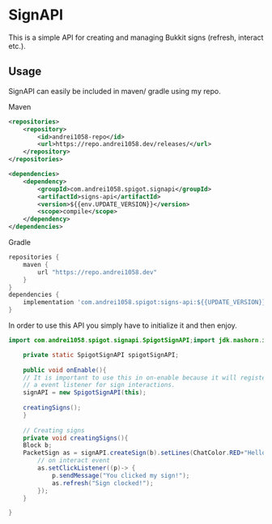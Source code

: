 # SignAPI
This is a simple API for creating and managing Bukkit signs (refresh, interact etc.).

## Usage
SignAPI can easily be included in maven/ gradle using my repo.

Maven
```xml
<repositories>
    <repository>
        <id>andrei1058-repo</id>
        <url>https://repo.andrei1058.dev/releases/</url>
    </repository>
</repositories>
```
```xml
<dependencies>
    <dependency>
        <groupId>com.andrei1058.spigot.signapi</groupId>
        <artifactId>signs-api</artifactId>
        <version>${{env.UPDATE_VERSION}}</version>
        <scope>compile</scope>
    </dependency>
</dependencies>
```

Gradle
```gradle
repositories {
	maven {
        url "https://repo.andrei1058.dev"
    }
}
dependencies {
    implementation 'com.andrei1058.spigot:signs-api:${{UPDATE_VERSION}}'
}
```

In order to use this API you simply have to initialize it and then enjoy.
```java
import com.andrei1058.spigot.signapi.SpigotSignAPI;import jdk.nashorn.internal.ir.Block;import net.md_5.bungee.api.ChatColor;public class MyPlugin extends JavaPlugin{

    private static SpigotSignAPI spigotSignAPI;
        
    public void onEnable(){
    // It is important to use this in on-enable because it will register
    // a event listener for sign interactions.
    signAPI = new SpigotSignAPI(this);
    
    creatingSigns();
    }
    
    // Creating signs
    private void creatingSigns(){
    Block b;
    PacketSign as = signAPI.createSign(b).setLines(ChatColor.RED+"Hello", "", ChatColor.BLACK+"andrei1058");
        // on interact event
        as.setClickListener((p)-> {
            p.sendMessage("You clicked my sign!");
            as.refresh("Sign clocked!");
        });
    }

}
```